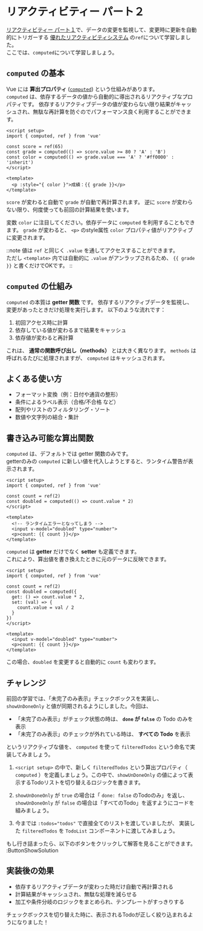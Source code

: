 # リアクティビティー パート２

[リアクティビティー パート１](reactivity-1)で、データの変更を監視して、変更時に更新を自動的にトリガーする [優れたリアクティビティシステム](https://ja.vuejs.org/guide/essentials/reactivity-fundamentals) の`ref`について学習しました。  
ここでは、`computed`について学習しましょう。

## `computed` の基本

Vue には **算出プロパティ** ([`computed`](https://ja.vuejs.org/api/reactivity-core.html#computed)) という仕組みがあります。  
`computed` は、依存するデータの値から自動的に導出されるリアクティブなプロパティです。
依存するリアクティブデータの値が変わらない限り結果がキャッシュされ、無駄な再計算を防ぐのでパフォーマンス良く利用することができます。

```vue
<script setup>
import { computed, ref } from 'vue'

const score = ref(65)
const grade = computed(() => score.value >= 80 ? 'A' : 'B')
const color = computed(() => grade.value === 'A' ? '#ff0000' : 'inherit')
</script>

<template>
  <p :style="{ color }">成績：{{ grade }}</p>
</template>
```

`score` が変わると自動で `grade` が自動で再計算されます。
逆に `score` が変わらない限り、何度使っても前回の計算結果を使います。

変数 `color` に注目してください。依存データに `computed` を利用することもできます。
`grade` が変わると、 `<p>` のstyle属性 `color` プロパティ値がリアクティブに変更されます。

::note
値は `ref` と同じく `.value` を通してアクセスすることができます。  
ただし `<template>` 内では自動的に `.value` がアンラップされるため、 `{{ grade }}` と書くだけでOKです。
::

## `computed` の仕組み

`computed` の本質は **getter 関数** です。
依存するリアクティブデータを監視し、変更があったときだけ処理を実行します。
以下のような流れです：

1. 初回アクセス時に計算
2. 依存している値が変わるまで結果をキャッシュ
3. 依存値が変わると再計算

これは、 **通常の関数呼び出し（methods）** とは大きく異なります。 `methods` は呼ばれるたびに処理されますが、 `computed` はキャッシュされます。

## よくある使い方

- フォーマット変換（例：日付や通貨の整形）
- 条件によるラベル表示（合格/不合格 など）
- 配列やリストのフィルタリング・ソート
- 数値や文字列の結合・集計

## 書き込み可能な算出関数

`computed` は、デフォルトでは getter 関数のみです。  
getterのみの `computed` に新しい値を代入しようとすると、ランタイム警告が表示されます。

```vue
<script setup>
import { computed, ref } from 'vue'

const count = ref(2)
const doubled = computed(() => count.value * 2)
</script>

<template>
  <!-- ランタイムエラーとなってしまう -->
  <input v-model="doubled" type="number">
  <p>count: {{ count }}</p>
</template>
```

`computed` は **getter** だけでなく **setter** も定義できます。  
これにより、算出値を書き換えたときに元のデータに反映できます。

```vue
<script setup>
import { computed, ref } from 'vue'

const count = ref(2)
const doubled = computed({
  get: () => count.value * 2,
  set: (val) => {
    count.value = val / 2
  }
})
</script>

<template>
  <input v-model="doubled" type="number">
  <p>count: {{ count }}</p>
</template>
```

この場合、`doubled` を変更すると自動的に `count` も変わります。

## チャレンジ

前回の学習では、「未完了のみ表示」チェックボックスを実装し、`showUnDoneOnly` と値が同期されるようにしました。今回は、
- 「未完了のみ表示」がチェック状態の時は、 **`done` が `false`** の Todo のみを表示
- 「未完了のみ表示」のチェックが外れている時は、 **すべての Todo** を表示

というリアクティブな値を、 `computed` を使って `filteredTodos` という命名で実装してみましょう。

1. `<script setup>` の中で、新しく `filteredTodos` という算出プロパティ（ `computed` ）を定義しましょう。この中で、`showUnDoneOnly` の値によって表示するTodoリストを切り替えるロジックを書きます。

2. `showUnDoneOnly` が `true` の場合は「 `done: false` のTodoのみ」を返し、 `showUnDoneOnly` が `false` の場合は「すべてのTodo」を返すようにコードを組みましょう。

3. 今までは `:todos="todos"` で直接全てのリストを渡していましたが、
   実装した `filteredTodos` を `TodoList` コンポーネントに渡してみましょう。

もし行き詰まったら、以下のボタンをクリックして解答を見ることができます。
:ButtonShowSolution

## 実装後の効果

- 依存するリアクティブデータが変わった時だけ自動で再計算される
- 計算結果がキャッシュされ、無駄な処理を減らせる
- 加工や条件分岐のロジックをまとめられ、テンプレートがすっきりする


チェックボックスを切り替えた時に、表示されるTodoが正しく絞り込まれるようになりました！

